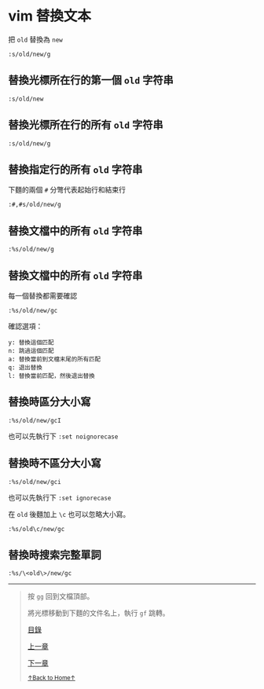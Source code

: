 # vim 替換文本

把 `old` 替換為 `new`

```
:s/old/new/g
```

## 替換光標所在行的第一個 `old` 字符串

```
:s/old/new
```

## 替換光標所在行的所有 `old` 字符串

```
:s/old/new/g
```

## 替換指定行的所有 `old` 字符串

下麵的兩個 `#` 分彆代表起始行和結束行

```
:#,#s/old/new/g
```

## 替換文檔中的所有 `old` 字符串

```
:%s/old/new/g
```

## 替換文檔中的所有 `old` 字符串

每一個替換都需要確認

```
:%s/old/new/gc
```

確認選項：

```
y: 替換這個匹配
n: 跳過這個匹配
a: 替換當前到文檔末尾的所有匹配
q: 退出替換
l: 替換當前匹配，然後退出替換
```

## 替換時區分大小寫

```
:%s/old/new/gcI
```

也可以先執行下 `:set noignorecase`

## 替換時不區分大小寫

```
:%s/old/new/gci
```

也可以先執行下 `:set ignorecase`

在 `old` 後麵加上 `\c` 也可以忽略大小寫。

```
:%s/old\c/new/gc
```

## 替換時搜索完整單詞

```
:%s/\<old\>/new/gc
```

* * *

> 按 `gg` 回到文檔頂部。
>
> 將光標移動到下麵的文件名上，執行 `gf` 跳轉。
>
> [目錄](README.md)
>
> [上一章](README_vim_1.4_modify.md)
>
> [下一章](README_vim_1.6_tab.md)
>
> <a href='https://github.com/MDGSF/MyVim'><small>↑Back to Home↑</small></a>


